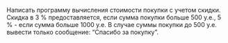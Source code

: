 Написать программу вычисления стоимости покупки с учетом скидки. Скидка в 3 % предоставляется, если сумма покупки больше 500 у.е., 5 % - если сумма больше 1000 у.е. В случае суммы покупки до 500 у.е. вывести только сообщение: “Спасибо за покупку”. 
